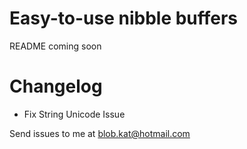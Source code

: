 # Easy-to-use nibble buffers

README coming soon

# Changelog

- Fix String Unicode Issue

Send issues to me at blob.kat@hotmail.com
